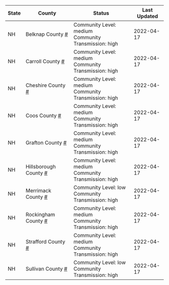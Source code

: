 State | County | Status | Last Updated
--- | --- | --- | --- 
NH | Belknap County <a href="#belknap_county">#</a> | <a name="belknap_county"></a>Community Level: medium<br/>Community Transmission: high | 2022-04-17
NH | Carroll County <a href="#carroll_county">#</a> | <a name="carroll_county"></a>Community Level: medium<br/>Community Transmission: high | 2022-04-17
NH | Cheshire County <a href="#cheshire_county">#</a> | <a name="cheshire_county"></a>Community Level: medium<br/>Community Transmission: high | 2022-04-17
NH | Coos County <a href="#coos_county">#</a> | <a name="coos_county"></a>Community Level: medium<br/>Community Transmission: high | 2022-04-17
NH | Grafton County <a href="#grafton_county">#</a> | <a name="grafton_county"></a>Community Level: medium<br/>Community Transmission: high | 2022-04-17
NH | Hillsborough County <a href="#hillsborough_county">#</a> | <a name="hillsborough_county"></a>Community Level: medium<br/>Community Transmission: high | 2022-04-17
NH | Merrimack County <a href="#merrimack_county">#</a> | <a name="merrimack_county"></a>Community Level: low<br/>Community Transmission: high | 2022-04-17
NH | Rockingham County <a href="#rockingham_county">#</a> | <a name="rockingham_county"></a>Community Level: medium<br/>Community Transmission: high | 2022-04-17
NH | Strafford County <a href="#strafford_county">#</a> | <a name="strafford_county"></a>Community Level: medium<br/>Community Transmission: high | 2022-04-17
NH | Sullivan County <a href="#sullivan_county">#</a> | <a name="sullivan_county"></a>Community Level: low<br/>Community Transmission: high | 2022-04-17
